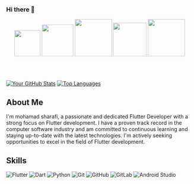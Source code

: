  ### Hi there 👋
 
<!---
msharafi18/msharafi18 is a ✨ special ✨ repository because its `README.md` (this file) appears on your GitHub profile.
You can click the Preview link to take a look at your changes.
- 👀 I’m interested in ...
- 🌱 I’m currently learning ...
- 💞️ I’m looking to collaborate on ...
- 📫 How to reach me ...
- 😄 Pronouns: ...
- ⚡ Fun fact: ...
--->

<p align="center">
  <img src="https://github.com/mahdidahouei/mahdidahouei/assets/58371632/69870ff3-aee2-4f00-9422-d4bb4da5cf76" width="70">
  <img src="https://upload.wikimedia.org/wikipedia/commons/thumb/c/c6/Dart_logo.png/600px-Dart_logo.png?20220718193800" width="85">
  <img src="https://i.giphy.com/media/KzJkzjggfGN5Py6nkT/200.webp" width="100">  
  <img src="https://static-00.iconduck.com/assets.00/android-studio-icon-486x512-zp9um7zl.png" width="90">
  <img src="https://i.giphy.com/media/IdyAQJVN2kVPNUrojM/200.webp" width="100">
  </p>
<br>
<br>

[![Your GitHub Stats](https://github-readme-stats.vercel.app/api?username=msharafi18&show_icons=true&theme=tokyonight&hide=prs)](https://github.com/msharafi18/github-readme-stats)
[![Top Languages](https://github-readme-stats.vercel.app/api/top-langs/?username=msharafi18&langs_count=9&layout=compact&theme=tokyonight)](https://github.com/msharafi18/github-readme-stats)

## About Me
I'm mohamad sharafi, a passionate and dedicated Flutter Developer with a strong focus on Flutter development. I have a proven track record in the computer software industry and am committed to continuous learning and staying up-to-date with the latest technologies. I'm actively seeking opportunities to excel in the field of Flutter development.

## Skills
![Flutter](https://img.shields.io/badge/Flutter-%230175C2.svg?style=flat&logo=flutter&logoColor=FFFFFF)
![Dart](https://img.shields.io/badge/Dart-%230175C2.svg?style=flat&logo=dart&logoColor=FFFFFF)
![Python](https://img.shields.io/badge/python-%230175C2.svg?style=flat&logo=python&logoColor=FFFFFF)
![Git](https://img.shields.io/badge/-Git-F05032?style=flat&logo=git&logoColor=FFFFFF)
![GitHub](https://img.shields.io/badge/-GitHub-181717?style=flat&logo=github&logoColor=FFFFFF)
![GitLab](https://img.shields.io/badge/-GitLab-222222?style=flat&logo=GitLab&logoColor=FCC624)
![Android Studio](https://img.shields.io/badge/-AndroidStudio-3DDC84?style=flat&logo=android-studio&logoColor=FFFFFF)
<!--
## Education
- **Bachelor's Degree**: Computer Engineer
  - Shahid madani University, Tabriz, Iran
  - Sep 2019 - May 2023
--->
